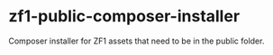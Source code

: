 zf1-public-composer-installer
=============================

Composer installer for ZF1 assets that need to be in the public folder.